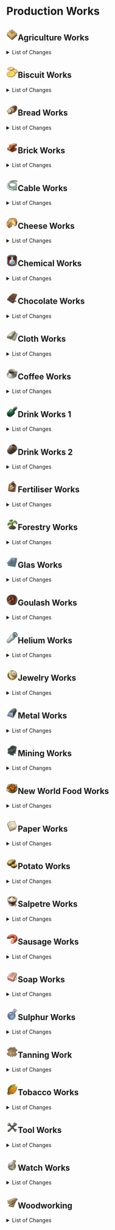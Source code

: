 # Production Works

## <img src="./doc/production_works/icon_ornamental_category_agriculture.png" alt="If you are reading this, there is an error." width="30" />Agriculture Works

<details><!-- List of Changes-->
<summary>List of Changes</summary>

- <details><!-- Some items for agriculture will be adapted. -->
  <summary>Some items for agriculture will be adapted.</summary>

  - <details><!-- Old world plant specialists -->
    <summary>Old world plant specialists</summary>

    - Cosmo Castelli, pioneer of agricultural science:
      - Has a new icon.
      - Only increases productivity by +50%.
      - Increases the required labour force by +50%.
      - Reduces the required number of modules by -25%.
      - Provides potato fertility.

    - Yvonne the Freedwoman:
      - Increases the required labour by +30%.
      - Reduces the required number of modules by -15%.
      - Provides grape fertility.
      - Affects all Old World crop farms.

    - Experienced planter:
      - Only increases productivity by +30%.
      - Increases the required labour force by +20%.
      - Reduces the required number of modules by -10%.
      - Provides hop fertility.
      - Affects all Old World crop farms.

    - Vegetable Farmer:
      - Increases productivity by +20%.
      - Increases the required labour force by +10%.
      - Reduces the required number of modules by -5%.
      - Provides pepper fertility.
      - Affects all Old World crop farms.

    - Cultivator:
      - Provides grain fertility.
      - Affects all useful plant farms in the Old World.

    - The following items will be removed:
      - Alexander Hancock, Father of the Potato.
      - Award-winning producer.
      - Sunny Settler.
      - Vintner.
      - Farmer.
      - Winemaker.
      - Arable farmer.
    </details>

  - <details><!-- New World Plant Specialists -->
    <summary>New World Plant Specialists</summary>

    - Dr Ali Al-Zahir, Botanical Director:
      - Increases productivity by +50% only.
      - Increases the required labour force by +50%.
      - Reduces the required number of modules by -25%.
      - Provides tobacco fertility.

    - Mrs Brown the farmer:
      - Increases the required labour by +30%.
      - Reduces the required number of modules by -15%.
      - Provides cotton fertility.
      - Affects all the New World's crop farms.

    - Soil Scientist:
      - Only increases productivity by +30%.
      - Increases the required labour force by +20%.
      - Reduces the required number of modules by -10%.
      - Provides cocoa fertility.
      - Affects all the New World's crop farms.

    - Farmer:
      - Increases productivity by +20%.
      - Increases the required labour force by +10%.
      - Reduces the required number of modules by -5%.
      - Provides rubber fertility.
      - Affects all New World crop farms.

    - Harvester:
      - Provides corn fertility.
      - Affects all New World crop farms.

    - The following items are removed:
      - Horticulturist Hermann.
      - Arborist.
      - Tree Surgeon.
      - Picker.
    </details>

  - <details><!-- Enbesa plant specialists -->
    <summary>Enbesa plant specialists</summary>

    - Calla Lily from the blooming desert:
      - Increases productivity by +50%.
      - Increases the required labour force by +50%.
      - Reduces the required number of modules by -25%.

    - Yebeba's Robust Greenhouse:
      - Increases productivity by +40%.
      - Increases the required labour force by +30%.
      - Reduces the required number of modules by -15%.
      - Provides hibiscus fertility.

    - Mosquito net:
      - Increases productivity by +30%.
      - Increases the required labour force by +20%.
      - Reduces the required number of modules by -10%.
      - Provides spice fertility.

    - Birdhouse:
      - Increases productivity by +20%.
      - Increases the required labour force by +10%.
      - Reduces the required number of modules by -5%.
      - Provides teff fertility.
    </details>

  - <details><!-- Animal specialists -->
    <summary>Animal specialists</summary>

    - Mark van der Mark, breeder of shepherd dogs:
      - Increases productivity by only +50%.
      - Increases the required labour force by +50%.
      - Reduces the required number of modules by -25%.
      - Does not produce any additional alpaca wool.

    - Rodrigo the Ranchero:
      - Increases productivity by +40%.
      - Reduces maintenance costs by -40%.
      - Does not produce any additional beef.

    - Cattle farmer:
      - Increases productivity by +30%.
      - Reduces labour costs by -30%.

    - Herdsman:
      - Increases productivity by +20%.
      - Reduces the labour force by -20%.
    </details>

  - <details><!-- Enbesa Animal specialists -->
    <summary>Enbesa Animal specialists</summary>

    - Loving herdsman:
      - Increases productivity by +30%.
      - Reduces the required number of modules by -25%.
      - Also contributes to the goat farm.

    - Pasture Expert:
      - Increases productivity by +20%.
      - Reduces the labour force by -20%.
      - Does not produce any additional goat milk.
    </details>

  - <details><!-- Agricultural machinery -->
    <summary>Agricultural machinery</summary>

    - The golden harvester of the future:
      - Is now called = Advanced Harvester.
      - Increases productivity by +50%.
      - Increases maintenance costs by +50%.
      - No longer produces gold.

    - Patented steel seed drill:
      - Is now called = Steel Wonder Plough.
      - Reduces labour by -25%.

    - Tilting plough:
      - Reduces the labour by -15%.

    - Coulter plough:
      - Has a new icon.
      - Reduces the labour by -10%.
    </details>

  - <details><!-- Veterinary medicine -->
    <summary>Veterinary medicine</summary>

    - A remedy:
      - Is now Legendary.
      - Is now produced by Nate in the Arctic.
      - If already identified, it can be researched further.
      - Increases productivity by +50%.

    - Celestial Anthrax Vaccine:
      - Reduces maintenance costs by -25%.

    - Animal antibiotics:
      - Increases productivity by +35%.
      - Reduces maintenance costs by -15%.

    - Vitamin supplements:
      - Has a new icon.
      - Increases productivity by +25%.
      - Reduces maintenance costs by -10%.
    </details>

  - <details><!-- Feeding places -->
    <summary>Feeding places</summary>

    - Fabulous feeding place:
      - Increases productivity by +40%.
      - Increases maintenance costs by +25%.

    - Beautiful feeding place:
      - Increases productivity by +35%.
      - Increases maintenance costs by +15%.

    - Feeding area:
      - Increases productivity by +25%.
      - Increases maintenance costs by +10%.
    </details>

  </details>

</details>

## <img src="./doc/production_works/icon_cookie.png" alt="If you are reading this, there is an error." width="30" />Biscuit Works

<details><!-- List of Changes-->
<summary>List of Changes</summary>

- ‘Biscuits’ are now made from flour + suet + eggs, + 1 of the following:
  - Citrus.
  - Cinnamon.
  - Jam.
  - Chocolate.

</details>

## <img src="./doc/production_works/icon_bread.png" alt="If you are reading this, there is an error." width="30" />Bread Works

<details><!-- List of Changes-->
<summary>List of Changes</summary>

- ‘Bread’ now requires ‘Salt’ to produce.
  - There is an alternative recipe that also uses olives.

- An industrial bakery is available (the same as in ‘Industrial Low Tier Production’, only slightly adapted).
  - The normal bakery can no longer benefit from electricity.
- An Industrial Mill is available (The same as in ‘Industrial Low Tier Production’, only slightly customised).
  - The normal mill can no longer benefit from electricity.

- Some items for bakeries will be customised.

  - Marie-Antoine, Patissier Royale:
    - Increases the input of flour by + 2/1.
    - Produces an additional 2/1 of the respective factory output.

  - Pâtissier Patrice:
    - Now additionally produces biscuits 1/5.

  - Cake artist:
    - Reduces the labour force by -30%.
    - No longer produces chocolate.

  - Baker:
    - No longer exchanges flour for wheat.
    - Increases productivity by +10%.
    - Reduces required labour by -10%.
    - Reduces maintenance costs by -10%.

</details>

## <img src="./doc/production_works/icon_bricks.png" alt="If you are reading this, there is an error." width="30" />Brick Works

<details><!-- List of Changes-->
<summary>List of Changes</summary>

- An industrial brickworks is available (the same as in ‘Industrial Low Tier Production’, only slightly adapted).
  - The normal brickworks can no longer benefit from electricity.

- The brickworks now needs coal to fire the bricks.
  - The Industrial Brickworks, on the other hand, needs electricity instead of coal.

- The concrete factory also needs ‘quartz sand’ for the reinforced concrete.

- A coal mine is provided as an early source of coal.
- A clay mine is provided as a late clay source.

- Some items for the brickworks/concrete works are adapted.

  - Francois Thorne, magnate of the construction industry:
    - Now produces 5/1 of the respective factory outputs instead of wood veneer.
    - Labour is no longer exchanged.
    - Now also affects Brickworks and Concrete Plants in the New World.

  - Gerhard the Architect:
    - Additionally reduces maintenance costs by -40%.
    - No more electricity is provided.

  - Foreman:
    - Additionally reduces labour by -30%.
    - Increases productivity by +30%.
    - No additional steel beams are produced.

</details>

## <img src="./doc/production_works/icon_electric_cable_3.png" alt="If you are reading this, there is an error." width="30" />Cable Works

<details><!-- List of Changes-->
<summary>List of Changes</summary>

- ‘Power cables’ can now be produced in the Old World.
- ‘Power cables’ have been added as a construction cost for some buildings.
- ‘Power cables’ are now required when crafting telephones, lifts and some of Nate's items.

- Some items for Light Bulb Factory / Phonograph Factory / Telephone Factory / Fan Factory will be adjusted.

  - Telephone and phonograph factories no longer count as carpentry workshops.

  - Prof Ram Devi, Head of Electricity:
    - Now generates 5/1 power cables instead of his previous additional one.
    - Now includes ‘Telephone Factory’ instead of ‘Chemical Factory: Film Reels’.

  - Johan the Inventor:
    - Now influences the same factories as Devi.
    - No longer exchanges wood veneer for planks.
    - Increases the input of glass / wood veneer / aluminium profiles by + 1/1 (input depends on the influenced factory)
    - Produces 1/1 of the respective factory output additionally.

  - Science genius:
    - Now influences the same factories as Devi.
    - Increases productivity by +30%.
    - No additional filaments are produced.
    - No more labour is exchanged.

  - Physicist:
    - Now influences the same factories as Devi.

  - Electrician:
    - You now influence the same factories as Devi.

</details>

## <img src="./doc/production_works/icon_sheep_cheese.png" alt="If you are reading this, there is an error." width="30" />Cheese Works

<details><!-- List of Changes-->
<summary>List of Changes</summary>

- ‘Cheese’ now requires ‘Salt’ for production.
  - There is an alternative recipe that uses additional herbs.

- An Industrial Dairy is available (The same as from ‘Industrial Low Tier Production’, only slightly adapted).
- An industrial cheese dairy is available (the same as in ‘Industrial Low Tier Production’, only slightly adapted).
  - The normal cheese dairy can no longer benefit from electricity

- When the mod **Milk from Cattle Farm (Lion053)** is active:
  - The New World Cattle Farm now produces milk without electricity, even if the ‘Rise of the New World’ DLC is active

- Some items for cheese dairies will be adjusted.

  - The thermometer items now affect the cheese dairies.

  - ‘Kitchen assistant’ became ‘Cheese master Manuela’
    - She increases the input of milk by + 2/1.
    - She produces an additional +2/1 cheese.

</details>

## <img src="./doc/production_works/icon_multifactory_chemistry_sa.png" alt="If you are reading this, there is an error." width="30" />Chemical Works

<details><!-- List of Changes-->
<summary>List of Changes</summary>

- ‘Paints and colours’ now require resin + ethanol + pigments for production.
  - Pigments are now produced directly in the ore mine (ores are no longer required in the game).
  - The ‘Laboratory: Pigments’ has now become ‘Chemical Factory: Paints and Colours’.
    - It requires rubber + ethanol + pigments.

- The ‘Laboratory: Fire Extinguisher’ has now become ‘Arsenal: Fire Extinguisher’.

- ‘Lemonade’ is now produced without ‘Saltpetre’.

- ‘Souvenirs’ now require ‘Celluloid’ instead of ‘Cotton’ and ‘Camphor’.

- ‘Typewriters’ now also require ‘Celluloid’.

- ‘Toys’ now also require ‘Celluloid’.

- ‘Billiard tables’ now additionally require ‘varnish and colours’.

- ‘Electric motors’ are now produced without ‘celluloid’.

- ‘Fans’ now also require ‘Celluloid’.

- ‘Scooters’ now also require ‘Aluminium profiles’.

- The ‘Mineralogist’ item now also produces ‘Pigments’.

- The production quantity ratios have been adjusted.

- Some items for chemical factories / production lines / manufactories will be adjusted.

  - Get rich quicker, Volume VIII: Get rid of the sand in the gears!
    - Is now called = Operating instructions: Optimised processes.
    - Affects all chemical plants/production lines/manufactories
    - Increases productivity by +50%.
    - Reduces labour by -25%.
    - Reduces maintenance costs by -25%.

  - Double redundancy:
    - Is now called = operating instruction: failover.
    - Affects all chemical plants/production lines/manufactories
    - Increases productivity by +40%.
    - Increases maintenance costs by +40%.
    - Increases the probability of fire by +40%.

  - Get rich quicker, Volume IV: Night operation:
    - Now means = operating instructions: night shift.
    - Affects all chemical plants/production lines/manufactories
    - Increases productivity by +30%.
    - Increases the labour force by +30%.
    - Increases the probability of rebellion by +30%.

  - Re-merge:
    - Influences All Chemical Factories
    - Increases productivity by +40%.
    - Increases the labour force by +20%.
    - Increases maintenance costs by +20%.
    - Produces an additional 1/4 of the respective factory output.

  - The following items will be removed:
    - Get Rich Quicker, Volume VII: Machine Men
    - Get Rich Quicker, Volume IV: No Crap
    - Get rich quicker, Volume IX: Performance pays off

</details>

## <img src="./doc/production_works/icon_chocolate.png" alt="If you are reading this, there is an error." width="30" />Chocolate Works

<details><!-- List of Changes-->
<summary>List of Changes</summary>

- Investors now need ‘pralines’ instead of ‘chocolate’
  - ‘Chocolates’ are made from ‘Chocolate’ + ‘Jam’ + ‘Honeycomb’ (formerly ‘Beeswax’) + ‘Rum’.

- ‘Atole’ now also requires ‘Cinnamon’ + ‘Chocolate’

- Some items for Chocolate Factory / Ice Cream Factory / Atole Factory will be adjusted.

  - Telephone and Phonograph factories no longer count as carpentry workshops.

  - Gennaro Garibaldi, Her Majesty's Chocolatier:
    - Now affects Chocolate Manufactory.
    - Now influences Atole Factory.
    - No longer influences Kitchen.
    - Increases the input of cocoa / chocolate by + 1/1 (input depends on the influenced factory)
    - Produces 1/1 of the respective factory output additionally.

  - Charlotte the chocoholic:
    - Now influences chocolate factory.
    - Now influences Atole factory.
    - No longer affects Kitchen.
    - Also reduces maintenance costs by -40%.

  - Quality Chocolatier:
    - Now affects Ice Cream Factory.
    - Now affects Chocolate Factory.
    - Now affects Atole Factory.
    - Additionally reduces maintenance costs by -30%.
    - Additionally increases productivity by +30%
    - No longer exchanges inputs.
    - No longer produces additional goods.

</details>

## <img src="./doc/production_works/icon_cloth.png" alt="If you are reading this, there is an error." width="30" />Cloth Works

<details><!-- List of Changes-->
<summary>List of Changes</summary>

- New product ‘woollen fabric’, is made from wool/alpaca wool.
  - ‘Wool fabric’ is now required for the manufacture of various products.
    - Work clothes.
    - Suits (Mod).
    - Uniforms (Mod).
    - Toys.
    - Ponchos

- New product ‘Sewing thread’, made from flax/alpaca wool.
  - ‘Sewing thread’ is now necessary for the production of various products.
    - Work clothes.
    - Sails.
    - Suits (Mod).
    - Uniforms (mod).
    - Fur coats.
    - Leather boots.
    - Tailored suits.
    - Toys.
    - Ponchos.
    - Melons.
    - Costumes.
    - Footballs.
    - Robes.
    - Carpets.
    - Chronicles.

- Sails are now made from linen.
  - Linen is made from hemp in the Old World (Jacob's linen weaving mill is adapted)

- The needs of the population are adapted.
  - Farmers need wool instead of work clothes.
  - Craftsmen need work clothes instead of fur coats.
  - Fur coats are now a quality of life need for craftsmen.
  - Melons are now a quality of life need for artisans.
  - Investors now also need fur coats.
  - Tailor-made suits are now a quality of life need for investors.
  - Artistas now need additional costumes.

- Some items for clothing will be customised.

  - Looms
    - Now only affects cloth producers, not cloth consumers.

  - Cristobal Taffeta, Czar of Fashion:
    - Now only creates ‘custom suits’ 1/5 extra.

  - Mariana the Master Stylist:
    - Now generates ‘work clothes’ 1/5.
    - When Jacob's ‘Suits’ are in play, they are generated in addition to ‘Workwear’.
      - Both then run at 1/10.

  - Modiste:
    - Wool cloth is swapped for cotton cloth.

  - Hatter:
    - +1 ‘Felt’ is consumed.
    - Produce +1 ‘Melons’.
    - No more felt is exchanged for wool.

  - Lady Jane Smythe, Queen of Haute Couture:
    - Now influences dressmaker's shop instead of costume shop.
    - Also influences embroidery.
    - Now only produces ‘Costumes’ 1/5 additionally.

  - Lily the Fashion Designer:
    - Increases productivity by +40%.
    - Now produces ponchos at 1/5.
    - Additionally affects embroidery.
    - Now only creates ‘Costumes’ 1/5 extra.
    - No longer reduces the required labour force.

  - Couturière:
    - Wool fabric is exchanged for linen.

  - Costume Maker:
    - Increases productivity by +30%.
    - Now produces cotton fabric 1/5.
    - Now also influences the tailoring business.
    - No longer exchanges cotton fabric for wool.

  - Franke the fashion guru:
    - Now exchanges ‘cotton fabric’ for ‘woollen fabric’.
    - Now swaps ‘skins’ for

</details>

## <img src="./doc/production_works/icon_coffe_cup.png" alt="If you are reading this, there is an error." width="30" />Coffee Works

<details><!-- List of Changes-->
<summary>List of Changes</summary>

- There are now 2 different types of coffee.
  - ‘Coffee (light roast)’ is roasted in the New World. It is consumed by the local population.
  - ‘Coffee (Dark Roast)’ is roasted in the Old World. It is consumed by the local and Arctic population.

- Coffee roasters now have a running time of 120 seconds. Every cycle, 4 tonnes of coffee beans/malt + 1 cotton cloth/wool = 4 tonnes of coffee.

- With **Coffee and Tobacco in Enbesa (Taludas)**, 4 tonnes of coffee beans +1 linen = 4 tonnes of coffee. However, the New World variety.
  - The elders now consume coffee as a luxury.

- Some items are adjusted for coffee.

  - Fernando de Faro, coffee lover:
    - Influenced houses give 5 influence.
    - Coffee gives +10 income, +10 happiness and +2 population.
    - Now reduces the consumption of coffee by 50%.
    - All changes are only active if Faro is unique.

  - Marco de la Mocha, sommelier of coffee:
    - Instead of 1/2 coffee beans, he now produces 1/1 of the respective roaster.

  - Cecilia the coffee engineer:
    - Now reduces the required labour by -20%.
    - She no longer produces additional chocolate.

  - Bean Grinder:
    - Now reduces the required maintenance cost by -30%.
    - No longer replaces labour.

  - Cola Mola Wola machine:
    - Now produces 1/5 lemonade instead of coffee.

</details>

## <img src="./doc/production_works/icon_beer_2.png" alt="If you are reading this, there is an error." width="30" />Drink Works 1

<details><!-- List of Changes-->
<summary>List of Changes</summary>

- Eine Industrielle Schnapsbrennerei ist verfügbar (Die selbe wie aus "Industrial Low Tier Production", nur etwas angepasst).
  - Die normale Schnapsbrennerei kann nicht mehr von Strom profitieren.
- Eine Industrielle Bierbrauerei ist verfügbar (Die selbe wie aus "Industrial Low Tier Production", nur etwas angepasst).
  - Die normale Bierbrauerei kann nicht mehr von Strom profitieren.

- Schnapps und Beer brauchen jetzt Lehm **ODER** Glas zu herstellung.
  - Für die Schnappsproduktion der Bauern ist eine Lehmsenke hinzugefügt worden. Sie wird auf ein Lehmvorkommen gesetzt und kann ab Arbeiter zu einer Lehmgrube ausgebaut werden.
  - Glas wird wie gehabt erst ab Handwerkern freigeschaltet, bis dahin muss Lehm verwendet werden.
  - Für die neue Welt gibt es Rezepte mit Glas wenn **Jakobs New World Cities** aktiv ist.

- Schnapps in der neuen Welt wird jetzt aus Bananen anstatt Kartoffeln gemacht.
- Bier in der neuen Welt braucht jetzt Kräuter anstatt Getrtreide.

- Mezcal ist gegen Likör ausgetauscht worden.
  - Likör wird aus Schnaps + Zucker + Zitrusfrüchte hergestellt.

- Bier wird jetzt auch von Ingineuren und Investoren als Luxus verbraucht.
  - Der Verbrauch bei Arbeitern und Handwerkern wurde reduziert.

- Es werden einige Items für Schnaps und Bier angepasst.

  - Braukessel:
    - Episch gibt nur noch + 40% Produktivität.
    - Selten gibt nur noch + 35% Produktivität.
    - Ungewöhnlich gibt nur noch + 25% Produktivität.

  - Bruder Hilarius, Meister der Braukunst:
    - Beinflusst keine Schnapsbrennereien mehr.
    - Steigert den Verbrauch von Hopfen und Kräuter um +2/1.
    - Erzeugt 2/1 Bier zusätzlich.
    - Erzeugt kein Rum mehr.

  - Braumeister Bill:
    - Beinflusst keine Schnapsbrennereien mehr.
    - Reduziert keine Aufstandgefahr mehr.
    - Liefert keine Elektrizität mehr.
    - Steigert die Produktivität um +40%.
    - Erzeugt jetzt Rum 1/5

  - Preisgekrönter Brauer:
    - Steigert die Produktivität um +30%.

  - Sir Lewis Brindley, Chemiker mit Verstand:
    - Steigert den Verbrauch von Kartoffeln, Bananen und Schnaps um +2/1.
    - Erzeugt 2/1 Schnapps/Likör mehr.

  - Destillateur:
    - Ist jetzt Episch.
    - Beinflusst keine Brauerei mehr.
    - Erhöht die Produktivität um +40%.
    - Erzeugt jetzt 1/5 Ethanol.

  - Schwarzbrennerin:
    - Ist jetzt Selten.
    - Beinflusst nur noch Schnapsbrennereien und Likörfabrik.
    - Reduziert die Arbeitskraft um -30%.

  - Enbesanischer Gesandter:
    - Beinflusst Hacienda Bierbrauereien anstatt Mezcal-Ausschank.

</details>

## <img src="./doc/production_works/icon_flotsam.png" alt="If you are reading this, there is an error." width="30" />Drink Works 2

<details><!-- List of Changes-->
<summary>List of Changes</summary>

- Rum, Sekt und Cognac benötigen jetzt Fässer zu herstellung.
- Küfereien sind für die Alte und Neue Welt hinzugefügt worden.
  - Fässer werden aus Bretter + Stahl hergestellt.
    - Man kann alternativ auch Kirschholzbretter oder Wanzabretter verwenden und bekommt damit mehr pro Zyklus an Fässern.

- Rum wird jetzt auch von Investoren als Luxus verbraucht.
  - Der Verbrauch bei Handwerkern und Ingineuren wurde reduziert.

- Cognac hat ein neues Icon erhalten.

- Es werden einige Items für Sekt / Rum / Cognac angepasst.

  - Braukessel:
    - Beinflussen jetzt auch Cognac Manufaktur

  - Mme. Elise „die Nase“ Bouquet:
    - Steigert den Verbrauch von Trauben/Zuckerrohr/Kartoffeln um +2/1.
    - Erzeugt 2/1 des jeweiligen Fabrik outputs zusätzlich.

  - Sommelier Raymond:
    - Erzeugt jetzt Mezcal 1/5.

  - Angesehene Önologin:
    - Steigert die Produktivität um +30%.
    - Reduziert die Arbeitskräfte  um -30%.

</details>

## <img src="./doc/production_works/icon_fertilizer_good.png" alt="If you are reading this, there is an error." width="30" />Fertiliser Works

<details><!-- List of Changes-->
<summary>List of Changes</summary>

- "Dünger" benötigt jetzt zusätzlich "Pottasche" zur herstellung.
  - Potasche wird aus Holz in einem Aschehaus hergestellt.

- Es werden einige Dünger Items angepasst.

  - Der „Bauerntölpel“-​ Zigarrenroller:
    - Heißt jetzt = Superphosphat-​Dünger.
    - Hat ein neues Icon.
    - Steigert die Produktivität um +100%.
    - Steigert die benötigten Module um +50%.
    - Erzeugt keine Zigarren mehr.

  - Superphosphat-​Dünger:
    - Heißt jetzt = Kunstdünger.
    - Hat ein neues Icon.

  - Kunstdünger:
    - Heißt jetzt = Holzasche.
    - Hat ein neues Icon.

  - Holzasche:
    - Heißt jetzt = Einfacher Dünger.
    - Hat ein neues Icon.

</details>

## <img src="./doc/production_works/icon_fertile_lands.png" alt="If you are reading this, there is an error." width="30" />Forestry Works

<details><!-- List of Changes-->
<summary>List of Changes</summary>

- "Rentierfleisch" heißt jetzt = "Wildfleisch"
- "Bärenfelle" heißen jetzt = "Exotische Felle"

- Alle Forstbetriebe benötigen jetzt 80% ihres Radius als freie fläche um mit 100% zu produzieren.
  - Das kann in bestehnden Spielständen bei Jagdhütten und Köhlereien zu einem abfall ihrer Produktion führen!

- <details><!-- Es werden einige Item für die Forstwirtschafft angepasst. -->
  <summary>Es werden einige Item für die Forstwirtschafft angepasst.</summary>

  - <details><!-- Holzfäller / Köhler Items -->
    <summary>Holzfäller / Köhler Items</summary>

    - Ursula Green, Hüterin der Wälder:
      - Reduziert keine Waldflächte mehr.
      - Beinflusst keine Jagdhütte mehr.
      - Erzeugt 1/5 Harz.

    - Miss Rodriguez die Naturschützerin:
      - Reduziert die Arbeitskräfte  um -40%.
      - Erzeugt keine Baumwolle mehr.

    - Parkhüter:
      - Beinflusst jetzt zusätzlich alle Holzfällerhütten.
      - erzeugt 1/5 Felle anstelle von Kautschuck.

    - Sägen
      - Vincent-​Sägemaschine:
        - Erhöht die Produktivität um +40%.
        - Reduziert die benötigte Waldfläche um -25%
        - Beinflusst jetzt zusätzlich alle Köhlereien.

      - Zwei-​Mann-​Säge:
        - Reduziert die benötigte Waldfläche um -15%
        - Beinflusst jetzt zusätzlich alle Köhlereien.

      - Bogensäge:
        - Reduziert die benötigte Waldfläche um -10%
        - Beinflusst jetzt zusätzlich alle Köhlereien.
    </details>

  - <details><!-- Jaghütten Items -->
    <summary>Jaghütten Items</summary>

    - Steen, der wilde Grenzer:
      - Ist jetzt Legendär.
      - Steigert die Produktivität um +50%.
      - Erzeugt 1/5 Wildfleisch anstelle von Rindfleisch.

    - Erfahrene Jägerin:
      - Ist jetzt Episch
      - Steigert die Produktivität um +40%.
      - Reduziert die Arbeitskräfte  um -40%
      - Erzeugt keine Wolle mehr.

    - Fallensteller:
      - Ist jetzt Selten
      - Steigert die Produktivität um +30%.
      - Erzeugt jetzt 1/5 Wolle zusätzlich.

    - Wilderer:
      - Ist jetzt Ungewöhnlich
      - Steigert die Produktivität um +20%.

    - Elinor die Rehschubserin:
      - Beinflusst nur noch die Jaguar-Jagdhütte (Benötigt die mod "Mayabeque")
      - Erzeugt jetzt 1/1 Felle zusätzlich.

    - Fallen:
      - Marderverstümmler:
        - Reduziert die benötigte Waldfläche um -25%
        - Reduziert keine benötigtern Arbeitskräfte mehr.

      - Fangeisen:
        - Reduziert die benötigte Waldfläche um -15%
        - Reduziert keine benötigtern Arbeitskräfte mehr.

      - Falle:
        - Reduziert die benötigte Waldfläche um -10%
    </details>

  - <details><!-- Baumschulen Items -->
    <summary>Baumschulen Items</summary>

    - Bestäubungsmethode:
      - Steigert die Produktivität um +50%.
      - Steigert die Arbeitskräfte  um +50%.
      - Reduziert keine Waldfläche mehr.

    - Artenübergreifende Transplantation:
      - Steigert die Produktivität um +40%.
      - Reduziert die Wartunskosten um -40%.
      - Reduziert keine Waldfläche mehr.

    - Optimierter Baumschnitt:
      - Steigert die Produktivität um +30%.
      - Reduziert die Arbeitskräfte  um -30%.
      - Reduziert keine Waldfläche mehr.

    - Folgende Items werden entfernt:
      - Schneller reich werden, Band I: Kein Schaden für den Profit
      - Schneller reich werden: Band II: Ist die Banane wirklich krum?
      - Schneller reich werden, Band III: Praktische Polykultur

    - Baumscheren:
      - Teutonisch-​technisches Schneidewerkzeug:
        - Reduziert die benötigte Waldfläche um -25%
        - Beeinflusst jetzt alle Baumschulen.

      - Druidensichel:
        - Steigert die Produktivität um +35%
        - Reduziert die benötigte Waldfläche um -15%
        - Beeinflusst jetzt alle Baumschulen.

      - Industrielle Hippe:
        - Steigert die Produktivität um +25%
        - Reduziert die benötigte Waldfläche um -10%
        - Beeinflusst jetzt alle Baumschulen.
    </details>

  - <details><!-- Zoo / Museum Buffs -->
    <summary>Zoo / Museum Buffs.</summary>

    - Park: Miombo-Wälder:
      - Beinflusst nur noch alle Holzällerhütten und alle Köhlereien.

    - Park: Regenwald:
      - Beinflusst nur noch alle Holzällerhütten und alle Köhlereien.
      - Reduziert die benötigte Waldfläche um -10%.

    - Ausstellung: Ursprung der Menschheit:
      - Beinflusst nur noch alle Fischreien, alle Jagdhütten und alle Baumschulen.
      - Reduziert die benötigte Waldfläche um -10%.

    - Ausstellung: Bronzezeit:
      - Beinflusst nur noch alle Steinbrüche und alle Baumschulen.
      - Reduziert die benötigte Waldfläche um -10%.
      </details>

  </details>

</details>

## <img src="./doc/production_works/icon_glass.png" alt="If you are reading this, there is an error." width="30" />Glas Works

<details><!-- List of Changes-->
<summary>List of Changes</summary>

- "Glas" benötigt jetzt zusätzlich "Pottasche" und "Kohle".
  - Potasche wird aus Holz in einem Aschehaus hergestellt.

- Eine Fortschrittliche Glashütte ist verfügbar (Die selbe wie aus "Industrial Low Tier Production", nur etwas angepasst).
- Die Fortschrittliche Glashütte benötigt "Soda" anstelle von "Pottasche"
  - Soda wird aus Salz, Schwefel, Kohle und Kalk hergestellt.
    - Schwefel ist ein neues Produkt das mit Schwefelröster die man neben minen baut gewonnen werden kann.
    - Kalk ist eine namensänderung vom Zement.
      - Kalk wird jetzt als Nebenprodukt bei der Perlenzucht erzeugt.
    - Salz kann jetzt in der alten Welt gewonnen werden.
- Die Fortschrittliche Glashütte benötigt Strom anstelle von Kohle

- Shampo, Limonade und Parfüm benötigen jetzt zusätzlich Glas für die herstellung.

- Glühbirnen sind jetzt ein bedürfnis der Lebensqualität für Reihenhäuser der Arbeiter und Handwerker (Mod gebäude von jakob).
- Brillen sind jetzt ein bedürfnis der Lebensqualität für Handwerker.

- Es werden einige Items für Brillen / Glas angepasst.

  - Verbrennungschemiker:
    - Beinflussen jetzt auch Glashütten.

  - Glasbläser Items:
    - Beinflussen jetzt keine Glashütten mehr.

  - Gerhard Fuchs, vom patentierten Augenglas:
    - Stellt keine Taschenuhren mehr zusätzlich her.
    - Tauscht jetzt Messing gegen Holzfunier.

  - Optometrist Otto:
    - Stellt kein Glas mehr zusätzlich her.
    - Reduziert die Arbeitskräfte  um -40%.

</details>

## <img src="./doc/production_works/icon_goulash.png" alt="If you are reading this, there is an error." width="30" />Goulash Works

<details><!-- List of Changes-->
<summary>List of Changes</summary>

- "Gulasch" benötigt jetzt zusätzlich "Kartoffeln" und "Kräuter" zur Produktion.
- "Sardinen" (Mod Produkt von Jakob) benötigen jetzt zusätzlich "Kräuter" zur Produktion.
- "Meeresfrüchteeintopf" aus der Alten welt (Mod von Jakob) benötigt jetzt zusätzlich "Kräuter" zur Produktion.
  - Kräuter können jetzt in der Alten Welt angebaut werden.

- Eine Industrielle Rinderzucht ist verfügbar (Die selbe wie aus "Industrial Low Tier Production", nur etwas angepasst).
- Die Rinderfarm hat jetzt eine Laufzeit von 60 sekunden.

- Fleischkonserven sind ein ein bedürfnis der Lebensqualität von Arbeitern.
- Investoren verbrauchen jetzt Gulasch.

- Es werden einige Items für Gulasch/Fleischkonserven angepasst.

  - Marcel Forcas, Koch für Berühmtheiten:
    - Steigert die Produktivität nur noch um +50%.
    - Beinflusst zusätzlich die Küche für Meeresfrüchteeintopf der Alten welt (Mod von Jakob)
      - Tauscht Calamares gegen Fisch.
      - Erzeugt keine Würste mehr zusätzlich.

  - Rezeptarchivarin:
    - Tauscht jetzt Rindfleisch gegen Rentierfleisch.
    - Erzeugt zuzsätzlich 1/4 Pemmikan.

  - Mrs. Mayson, Koryphäe der Hauswirtschaft:
    - Tauscht jetzt Eisen gegen Glas.
    - Erzeugt zuzsätzlich 1/5 Fleischkonserven

  - Michel der Sternekoch:
    - Steigert die Produktivität um +40%.
    - Tauscht Gulasch gegen Meeresfrüchteeintopf.
    - Erzeugt zusätzlich 1/2 Fleischkonserven
    - Beinflusst zusätzlich die Fischdosenfabrik (Mod von Jakob)
      - Tauscht Fisch gegen Calamares.

</details>

## <img src="./doc/production_works/icon_helium.png" alt="If you are reading this, there is an error." width="30" />Helium Works

<details><!-- List of Changes-->
<summary>List of Changes</summary>

- Helium-Extraktoren werden jetzt auf Öl-Quellen errichtet und nicht mehr auf auf Minenplätzen.
  - Bestehende Extraktoren laufen auf Minenplätzen weiter, aber neue Extraktoren passen nur auf Öl-Quellen.
  - Helium- Extraktoren benötigen keinen Lehm mer.

- Kühlschränke verwenden Helium anstelle von Arktis-Gas.
- Feuerläöscher brauchen jetzt zusätzlich Helium.

</details>

## <img src="./doc/production_works/icon_jewelry.png" alt="If you are reading this, there is an error." width="30" />Jewelry Works

<details><!-- List of Changes-->
<summary>List of Changes</summary>

- Holzschmuck wird als Luxus Bedürfnis für Bauern, Arbeitern und Handwerkern hinzugefügt.
  - Holzschmuck wird aus Holz hergestellt

- Schmuck wird als Lxusu Bedürfnis für Ingineure hinzugefügt.
  - Die Produktionskette für Schmuck wird von Investoren nach Ingineuren verschoben.

- Es werden einige Items für Holzschmuck/Schmuck angepasst.

  - Glasbläser:
    - Beeinflusst jetzt alle Schmuckwerkstätten (Holzschmuck).
    - Steigert die Produktivität um +40%.
    - Steigert die Wartunsksoten um +25%.
    - Es werden Handwerker als Arbeitskräfte benötigt.
    - Es wird zusätzlich 1/1 Glas verbraucht.
    - Es wird zusätzlich 1/1 Holzschmuck erzeugt.

  - François Strindberg, Juwelier der Krone:
    - Reduziert die Perlen nicht mehr auf 0/1.
    - Stellt Taschenuhren nur noch 1/5 her.
    - Steigert die Wartungskostem um +25%.
    - Steigert die Arbeitskräfte  um +25%.

  - Goldschmied Gilbert:
    - Heißt jetzt = Illustrer Gemmologe.
    - Steigert die Produktivität um +40%.
    - Steigert den verbrauch von Perlen um 1/1.
    - Erzeugt zusätzlich 1/1 Schmuck
    - Tauscht keine Golbarren gegen Golderz mehr.

  - Illustrer Gemmologe:
    - Heißt jetzt = Goldschmied Gilbert.
    - Steigert die Produktivität um +30%.
    - Reduziert die Arbeitskräfte  um -30%.
    - Tauscht keine Golbarren gegen Golderz mehr.

</details>

## <img src="./doc/production_works/icon_steel.png" alt="If you are reading this, there is an error." width="30" />Metal Works

<details><!-- List of Changes-->
<summary>List of Changes</summary>

- Ein Fortschrittliches Stahlwerk ist verfügbar (Das selbe wie aus "Industrial Low Tier Production", nur etwas angepasst).
  - Das normale Stahlwerk nicht mehr von Strom profitieren.

- Ein Fortschrittlicher Hochofen ist verfügbar (Der selbe wie aus "Industrial Low Tier Production", nur etwas angepasst).
  - Der normale Hochofen nicht mehr von Strom profitieren.

- Das Stahlwerk braucht jetzt Kohle um Stahlträger zu formen.
  - Das Fortschrittliche Stahlwerk braucht hingegen Strom anstatt Kohle.

- Die Konservenfabrik braucht jetzt Stahl anstelle von Eisen für die Produktion.

- Die Glühbirnenfabrik braucht jetzt zusätzlich Stahl für die Produktion.

- Die Telefonfabrik braucht jetzt zusätzlich Stahl für die Produktion.

- Die Messinghütte braucht jetzt zusätzlich Kohle für die Produktion.

- Die Aluminiumhütte braucht jetzt Strom anstelle von Kohle für die Produktion.

- "Motoren" heißen jetzt "Elektromotoren"
- "Dampfmaschienen" heißen jetzt "Motoren"

- Es werden einige Items für Die Metallindustrie angepasst.

  - Bruno Ironbright, Ingenieurstitan:
    - Stell Strom zur verfügung.
    - Stellt nur noch 1/5 des jeweiligen Fabrik outputs zusätzlich her.
    - Beeinflusst keine Ventilatorenfabrik mehr.
    - Beinflusst alle Motorenfabriken.

  - Dario der Maschinenbauer:
    - Steigert die Produktivität um +40%.
    - Reduziert die Arbeitskräfte  um -20%.
    - Stellt jetzt 1/5 Motoren zusätzlich her.
    - Tauscht kein Stahl gegen Eisenerz mehr aus.

  - Susannah die Dampfingenieurin:
    - Heißt jetzt = Susannah die Ingenieurin.
    - Steigert die Produktivität um +40%.
    - Reduziert die Arbeitskräfte  um -40%.
    - Beeinflusst jetzt zusätzlich die Motrorollerfabrik.
    - Beeinflusst jetzt alle Motorenfabriken.
    - Tauscht keine Dampfmaschinen gegen Glühfäden mehr.
    - Stellt keine Glühbirnen mehr zusätzlich her.

  - Dampfingenieur:
    - Heißt jetzt = Ingenieur.
    - Steigert die Produktivität um +30%.
    - Reduziert die Wartungskosten um -30%.
    - Beeinflusst jetzt zusätzlich die Motrorollerfabrik.
    - Beeinflusst jetzt alle Motorenfabriken.
    - Stellt keine Hochräder mehr zusätzlich her.

  - Maschinist:
    - Beeinflusst jetzt zusätzlich die Motrorollerfabrik.
    - Beeinflusst jetzt alle Motorenfabriken.

  - Verbrennungschemiker:
    - Beeinflusst jetzt alle Schmelzhütten.
    - Steigert nicht länger die Produktivität.

  - Schmelztiegel:
    - Beeinflusst jetzt alle Schmelzhütten.

  - Henri Zanchi, Mann des Stahls:
    - Beeinflusst jetzt zusätzlich alle Schmelzhütten.
    - Reduziert nicht länger die Wartungskosten.
    - Reduziert nicht länger die Arbeitskräfte.

  - Meisterin der Schmieden:
    - Beeinflusst jetzt zusätzlich alle Schmelzhütten.
    - Reduziert die Arbeitskräfte  um -40%.

  - Stahläugiger Stahlschmied:
    - Beeinflusst jetzt zusätzlich alle Schmelzhütten.
    - Reduziert nicht länger die Wartungskosten.

</details>

## <img src="./doc/production_works/icon_mineral_desposits.png" alt="If you are reading this, there is an error." width="30" />Mining Works

<details><!-- List of Changes-->
<summary>List of Changes</summary>

- Dynamitlager sind verfügbar. Zu finden sind die im "Materialien" Tab (Bei Brettern, Ziegelsteinen, Fenster, etc)
  - Dynamitlager können neben Minen und Gruben platziert werden.
  - Dynamitlager verbrauchen Dynamit und lassen Minen und Gruben in der nähe mehr Rohstoffe erzeugen.

- "Quarzgruben" heißen jetzt "Sandwerk".

- <details><!-- Es werden einige Items für den Bergbau angepasst. -->
  <summary>Es werden einige Items für den Bergbau angepasst.</summary>

  - Berbauaufzüge
    - Beeinflussen zusätzlich alle Arktischen Minen.

  - Sprengstoff Items
    - Beeinflussen zusätzlich alle Arktischen Minen.

  - Bohr-Maschinen
    - Beeinflussen nicht länger die Bauxitmine.
    - Beeinflussen nicht länger die Zementmine.

  - Unverwüstliche Gaspumpe
    - Steigert die Produktivität um +50%.
    - Reduziert die Explosionswahrscheinlichkeit um -25%.
    - Stellt jetzt zusätzlich nur noch Helium 1/5 her.

  - <details><!-- Exkavatoren -->
    <summary>Exkavatoren</summary>

    - Erzexkavator:
      - Stellt zusätzlich 1/4 Kohle her.
      - Stellt zusätzlich 1/4 Eisen her.
      - Stellt zusätzlich 1/4 Sand her.

    - Extra-​Erzexkavator:
      - Stellt zusätzlich 1/4 Kupfer her.
      - Stellt zusätzlich 1/4 Zink her.
      - Stellt zusätzlich 1/4 Zement her.

    - Ertragreicher Erzengel:
      - Stellt zusätzlich 1/4 Bauxit her.
      - Stellt zusätzlich 1/4 Erze her.

    - Alle Exkavatoren:
      - Sind keine Verbrauchs-Items mehr.
      - Beeinflussen zusätzlich alle Tagebaugruben.
      - Beeinflussen zusätzlich alle Arktischen Minen.
      - Steigern nicht länger die Produktivität.
      - Können nicht mit anderen Exkavatoren in einer Handelskammer genutzt werden.
    </details>

  - <details><!-- Geologische Spezialisten -->
    <summary>Geologische Spezialisten</summary>

    - Steven MacLeod, geologischer Landvermesser:
      - Stellt nur noch Kupfer und Zink 1/5 zusätzlich her.
      - Steigert die Arbeitskräfte  um +25%.
      - Steigert die Wartungskosten um +25%.
      - Beinflusst keine Salpeterwerke mehr.
      - Beinflusst keine Sandwerke mehr.

    - Grigor der Geologe:
      - Stellt keinen Strom mehr bereit.
      - Steigert die Produktivität um +40%.
      - Stellt zusätzlich Zement und Sand 1/5 her.
      - Steigert die Arbeitskräfte  um +20%.
      - Steigert die Wartungskosten um +20%.
      - Beinflusst keine Salpeterwerke mehr.
      - Beinflusst keine Sandwerke mehr.

    - Steinbruchmeister:
      - Stellt zusätzlich Eisen 1/5 her.
      - Steigert die Arbeitskräfte  um +15%.
      - Steigert die Wartungskosten um +15%.
      - Beinflusst keine Salpeterwerke mehr.
      - Beinflusst keine Sandwerke mehr.

    - Steinhauer:
      - Heißt jetzt = Linda MacLeod, Küstenvermesserin.
      - Ist Legendär.
      - Ist ein Hafemeisteri Item.
      - Steigert die Produktivität um +50%.
      - Stellt 1/5 Gänsefeder zusätzlich her.
      - Beinflusst Alle Salpeterwerke.
      - Beinflusst Alle Sandwerke.
      - Beinflusst Alle Salinen.

    - Bohrhauer:
      - Heißt jetzt = Küstenforscher.
      - Ist Episch.
      - Ist ein Hafemeisteri Item.
      - Steigert die Produktivität um +40%.
      - Reduziert die Arbeitskräfte  um -40%.
      - Beinflusst Alle Salpeterwerke.
      - Beinflusst Alle Sandwerke.
      - Beinflusst Alle Salinen.
    </details>

  - <details><!-- Minen Spezialisten -->
    <summary>Minen Spezialisten</summary>

    - Jörg von Malching, Augur des Aurum:
      - Stellt nur noch Golderz 1/30 her.
      - Steigert die Produktivität nur noch um +50%.

    - Micaela die Bergbauingenieurin:
      - Steigert die Produktivität um +40%.
      - Reduziert die Explosionswahrscheinlichkeit um -40%.
      - Reduziert die Brandwahrscheinlichkeit um -40%.
      - Reduziert keine Wartungskosten mehr.
      - Reduziert keine Arbeitskrfäte mehr.

    - Erstklassiger Sappeur:
      - Steigert die Produktivität nur noch um +30%.
      - Reduziert die Wartungskosten um -30%.
      - Reduziert die Arbeitskrfäte um -30%.
    </details>

</details>

## <img src="./doc/production_works/icon_fried_bananas.png" alt="If you are reading this, there is an error." width="30" />New World Food Works

<details><!-- List of Changes-->
<summary>List of Changes</summary>

- Die Hacienda- Gewürzfarm hat eine laufzeit von 60 Sekunden.

- Die Hacienda- Chilisaucenfabrik benötigt zusätzlich Salz für die Produktion.
  - Eine Saline für die Neue Welt ist verfügbar.

- Die Tortilla-​Bäckerei benötigt zusätzlich Kräuter und Salz für die Produktion.
  - Wenn Taludas "Burrito Boom" aktiv ist, braucht die Guacamole Küche Kräuter und Salz, anstelle von der Tortilla-​Bäckerei.
  - Wenn Jakobs "New World Cities" aktiv ist, verwendet die Tortilla-​Bäckerei Mehl anstatt Mais/Tortilas.

- Die Küche (Gebackene Bananane) benötigt zusätzlich Salz für die Produktion.

- Die Jalea-Küche benötigt zusätzlich Palmöl für die Produktion.
  - Palmöl wird in einer Baumschule hergestellt.
  - Wenn Jakobs "New World Cities" aktiv ist, verwendet die Jalea-Küche Mehl anstatt Mais.

- Meeresfrüchte Eintopf kann jetzt in der Neuen Welt hergestellt werden.
  - Meeresfrüchte Eintopf wird aus Calamares, Kartoffeln, Kräuter und Chilisoße hergestellt.
  - Obreros und Artistas verbrauchen jetzt zusätzlich Meeresfrüchteeintopf.

- Es werden einige Items für die Lebensmittelindustrie der Neuen Welt angepasst.

  - Meisterkonditor:
    - Heißt jetzt = Icnoyotl Savor, Bananenkönigin.
    - Ist jetzt Legendär.
    - Steigert den Verbrauch von Bananen um 1/1.
    - Produziert 1/1 des jeweiligen Fabrik outputs zusätzlich.
    - Beeinflusst Küche (Gebackene Bananen).

  - Tlayolotl Savor, Maiskönig:
    - Steigert den Verbrauch von Mais um 1/1.
    - Produziert 1/1 des jeweiligen Fabrik outputs zusätzlich.
    - Tauscht keinen Mais mehr gegen Bananen aus.
    - Beeinflusst zusätzlich Jalea-Küche.
    - Beeinflusst zusätzlich Hacienda- Atole-Fabrik.

  - Kantyi von der Quinoa:
    - Steigert die Produktivität um +40%.
    - Beeinflusst zusätzlich Küche (Gebackene Bananen).
    - Beeinflusst zusätzlich Hacienda- Chilisaucenfabrik.
    - Tauscht keine Arbeitskräfte mehr aus.

  - Mole-​Meister:
    - Reduziert die Wartunskosten um -30%.
    - Beeinflusst zusätzlich Küche (Gebackene Bananen).
    - Beeinflusst zusätzlich Jalea-Küche.
    - Beeinflusst zusätzlich Hacienda- Chilisaucenfabrik.
    - Tauscht keine Rindfleisch gegen Fischöl aus.

  - Meister der Gewürze:
    - Ist jetzt Legendär
    - Steigert den Verbrauch von Gewürzen um 1/1.
    - Produziert 1/1 des jeweiligen Fabrik outputs zusätzlich.
    - Beeinflusst Teffmühle.
    - Beeinflusst Hacienda- Chilisaucenfabrik.

  - Aaden Issack, weltberühmter enbesanischer Spitzenkoch:
    - Steigert den Verbrauch von Hummer und Calamaes um 1/1.
    - Produziert 1/1 des jeweiligen Fabrik outputs zusätzlich.
    - Reduziert nicht länger die Wartungskosten.
    - Tauscht keinen Hummer gegen Sanga-Kühe.

</details>

## <img src="./doc/production_works/icon_paper.png" alt="If you are reading this, there is an error." width="30" />Paper Works

<details><!-- List of Changes-->
<summary>List of Changes</summary>

- Papiermühlen benötigen jetzt zusätzlich Schwefel für die Produktion.
  - Schwefel kann in Enbesa in Gruben abgebaut werden.

- Es werden einige Items für die Papierherstellung angepasst.

  - Wahenoor der Papiermühlen-Experte:
    - Steigert die Wartungskoste um +40%.
    - Steigert die Arbeitskräfte  um +40%.

</details>

## <img src="./doc/production_works/icon_potatoes.png" alt="If you are reading this, there is an error." width="30" />Potato Works

<details><!-- List of Changes-->
<summary>List of Changes</summary>

- Kartoffels werden jetzt von Bauern, Arbeiter und Handwerkern verbraucht.
- Kartoffeln werden jetzt zusätzlich für die Herstellung von Gulasch benötigt.

</details>

## <img src="./doc/production_works/icon_niter.png" alt="If you are reading this, there is an error." width="30" />Salpetre Works

<details><!-- List of Changes-->
<summary>List of Changes</summary>

- Die Alpakafarm erzeugt jetzt keinen Salpeter mehr wenn sie Strom erhält
  - Es gibt jetzt eine Salpetergrube in der neuen Welt.

- Kanonen benötigen jetzt zusätzlich Schießpulver zur Produktion.
  - Schießpulver wird aus Salpeter und Kohle hergestellt.
  - Eine Salpeterhütte wurde als früher Quelle von Salpeter eingefügt.
    - Sie verbraucht Dung, Kalk, Pottasche.
      - Potasche wird aus Holz in einem Aschehaus hergestellt.
      - Dung wird von Tierhöfen im umkreis der Salpeterhütte erzeugt.
      - Kalk ist eine umbennennung von Zement.

</details>

## <img src="./doc/production_works/icon_meat_sausage.png" alt="If you are reading this, there is an error." width="30" />Sausage Works

<details><!-- List of Changes-->
<summary>List of Changes</summary>

- "Wurst" benötigt jetzt "Salz" zur Produktion.
  - Es gibt ein alternatives Rezept das zusätzlich Kartoffeln verbraucht.

- Eine Industrielle Wurstfabrik ist verfügbar (Die selbe wie aus "Industrial Low Tier Production", nur etwas angepasst).
  - Die normale Wurstfabrik kann nicht mehr von Strom profitieren.
- Eine Industrielle Schweinezucht ist verfügbar (Die selbe wie aus "Industrial Low Tier Production", nur etwas angepasst).

- Es werden einige Items für Metzgereien angepasst.

  - Maxime Graves, Delicatesseur Extraordinaire:
    - Produziert jetzt 1/4 Gulasch zusätzlich.
    - Wenn "Cattle need to be butchered" aktiv ist, wird 1/2 Rindfleisch anstelle von Gulasch produziert.

  - Chantelle die Feinschmeckerin:
    - Produziert jetzt 1/5 Felle zusätzlich.
    - Wenn "Häute" im spiel vorhanden sind, werden diese Anstelle von Fellen produziert.

  - Fleischermeister:
    - Produziert 1/5 Talg.

</details>

## <img src="./doc/production_works/icon_soap_2.png" alt="If you are reading this, there is an error." width="30" />Soap Works

<details><!-- List of Changes-->
<summary>List of Changes</summary>

- "Soap" now also requires "Potash".
- An advanced boiling plant is available (the same as in "Industrial Low Tier Production", only slightly adapted).
- The advanced boiling plant requires "Soda" instead of "Potash"
  - Soda ash is made from salt, sulphur, coal and lime.
    - Sulphur is a new product that can be obtained from sulphur roasters that are built next to mines.
    - Lime is a name change from cement.
    - Salt can now be extracted in the old world.

- An advanced Wasenmeisterei is available (the same as in "Industrial Low Tier Production", only slightly adapted).
- An advanced pig farm is available (the same as in "Industrial Low Tier Production", only slightly customised).

- Some items for soap are customised.

  - Hervé Savonne, inventor of toothpaste:
    - Now produces an additional 1/5 lubricant.
    - Now also influences the perfume laboratory.
    - No longer reduces labour force.

  - Perfumer Prunella:
    - Increases productivity by +40%.
    - Now produces an additional 1/5 shampoo.
    - Reduces Negative Attractiveness by -50%
    - Now also influences the Perfume Lab.

  - Herbal Hygienist:
    - Reduces maintenance costs by -30%
    - Reduces the labour force by -30%
    - Now also affects the Perfume Laboratory.

</details>

## <img src="./doc/production_works/icon_ammonia.png" alt="If you are reading this, there is an error." width="30" />Sulphur Works

<details><!-- List of Changes-->
<summary>List of Changes</summary>

- Dynamit braucht zusätzlich Schwefel und Quartzsand zur produktion.
- Schießpulver braucht zusätzlich Schwefel zur produktion.

- Gummi wird als neues Produkt eingeführt
  - Gummi wird aus Kautschuk und SChwefel hergestellt.

- Fahrgestelle braucht jetzt Gummi anstelle von Kautschuk zur produktion.
- Hochräder brauchen jetzt Gummi anstelle von Kautschuk zur produktion.
- Feuerlöscher brauchen jetzt Gummi anstelle von Kautschuk zur produktion.
- Motorroller brauchen jetzt Gummi anstelle von Kautschuk zur produktion.
- Kühlschränke brauchen jetzt Gummi anstelle von Kautschuk zur produktion.

- Es werden einige Items für Schwefel angepasst.

  - Veredlerin:
    - Ist jetzt Selten.
    - Steigert die Produktivität um +30%.
    - Produziert jetzt 1/5 Schwefel zusätzlich.

  - Verbrennungschemiker:
    - Beinflusst jetzt zusätzlich alle Schwefelröster.

</details>

## <img src="./doc/production_works/icon_nandu_leather.png" alt="If you are reading this, there is an error." width="30" />Tanning Work

<details><!-- List of Changes-->
<summary>List of Changes</summary>

- Nanduleder wird zu Leder umbenannt.
  - Eine Gerberei benötigt Häute (Neues Produkt), Salz und Holz für Leder.
  - Eine Industrielle Gerberei benötigt Häute, Salpeter und Chrome (Neues Produkt) für Leder

- Häute werden in einer neuen Wasenmeisteri aus Schweinen hergestellt.
  - Es gibt alternative Rezepte die Kühe oder Sanga-Kühe verwenden.
  - Die Nandufarm erzeugt direkt Häute.

- Arbeitskleidung braucht jetzt zusätzlich Leder zur produktion.
- Lederstiefel brauchen jetzt Leder anstelle von Sanga-Kühen zur produktion.
- Aktentaschen brauchen jetzt Leder anstelle von Sanga-Kühen zur produktion.
- Sofas brauchen jetzt Leder anstelle von Sanga-Kühen zur produktion.

- Die bedürfnisse der Bewölkerung werden angepasst.
  - Lederstiefel sind jetzt ein bedürfnis der Lebensqualität für Investoren.

- Es werden einige Items für Leder angepasst.

  - Jauche/Gülle Items:
    - Jauchetank:
      - Steigert die Produktivität um +25%.
      - Steigert die Wartungskosten um +25%.

    - Jauchegrube:
      - Steigert die Produktivität um +35%.
      - Steigert die Wartungskosten um +35%.
      - Reduziert die negative Attraktivität um -35%.

    - Moderner Güllesilo:
      - Steigert die Produktivität um +40%.
      - Steigert die Wartungskosten um +40%.
      - Reduziert die negative Attraktivität um -40%.

    - Beeinflussen nicht länger Schweinefarmen.
    - Beeinflussen nicht länger Siedereien.
    - Beeinflussen nicht länger Metzgereien.

  - Schuster Items:
    - Schusterleisten:
      - Heißt jetzt = Ledermesser.
      - Reduziert die Wartungskosten um -10%.

    - Schnürlochmaschine:
      - Heißt jetzt = Lederstanzer.
      - Steigert die Produktivität um +35%.
      - Reduziert die Wartungskosten um -15%.

    - Sohlenhefter:
      - Heißt jetzt = Ledernähmaschine.
      - Reduziert die Wartungskosten um -25%.

    - Beeinflussen zusätzlich die Ballmanufaktur.

  - Gerber:
    - Steigert den Verbrauch von Häuten um +2/1.
    - Erzeugt 2/1 Leder zusätzlich.
    - Reduziert die negativer Attraktivität um -50%.
    - Beinflusst alle Gerbereien.

  - Bumm Brimmell, der erste Dandy:
    - Steigert die Produktivität um +50%.
    - Produziert 1/5 des jeweiligen Fabrik outputs zusätzlich.
    - Tauscht keine Sanga-Kühe gegen Schweine mehr aus.
    - Beinflusst jetzt zusätzlich die Ballmanufaktur.

  - Paul Poiret, provokanter Modedesigner:
    - Tauscht Leder gegen Filz.
    - Steigert den Verbrauch von Filz um 1/1.
    - Produziert  1/1 des jeweiligen Fabrik outputs zusätzlich.
    - Beinflusst jetzt zusätzlich den Schuster-
    - Beinflusst jetzt zusätzlich die Ballmanufaktur.
    - Beinflusst nicht länger das Schneidergeschäft.

  - Maßschneider:
    - Steigert die Produktivität um +30%.
    - Reduziert die Arbeitskräfte um -30%.

</details>

## <img src="./doc/production_works/icon_tobacco.png" alt="If you are reading this, there is an error." width="30" />Tobacco Works

<details><!-- List of Changes-->
<summary>List of Changes</summary>

- Die Tabakplantage hat jetzt eine Laufzeit von 60 sekunden.

- Die Zigarettenfabrik von "Military Attention" wird zu einem Rezeptgebäude abgeändert.
  - Ein Rezept benötigt Hopfen, ist langsam und Produziert wenig.
  - Ein Rezept benötigt Tabak, ist schneller und Produziert mehr.

- Es werden einige Items für Zigarren angepasst.

  - Victor Perfecto, Vater der Zigarren:
    - Steigert den Verbrauch von Tabak um +1/1.
    - Erzeugt 1/1 Zigarren zusätzlich.
    - Reduziert keine Wartungskosten mehr.

  - Torcedor Lucia:
    - Reduziert die Arbeitskräfte um -40%.
    - Tauscht kein Holzfurnier gegen Bretter mehr aus.

  - Zigarrenkenner:
    - Reduziert die Wartungskosten um -30%.
    - Reduziert keine Arbeitskräfte mehr.

</details>

## <img src="./doc/production_works/icon_tools.png" alt="If you are reading this, there is an error." width="30" />Tool Works

<details><!-- List of Changes-->
<summary>List of Changes</summary>

- Die bedürfnisse der Bewölkerung werden angepasst.
  - Werkzeuge sind jetzt ein bedürfnis der Lebensqualität für Bauern.
  - Arbeiter und Handwerker verbrauchen jetzt Werkzeug.

- Wenn "Tool Integration" aktiv ist verbrauchen folgende Betriebe zusätzlich Werkzeug
  - Fortschrittliche Sägewerke.
  - Fortschrittliche Ziegelei.
  - Fortschrittliche Mühle.
  - Fortschrittliche Wasenmeisterei.

</details>

## <img src="./doc/production_works/icon_pocket_watch.png" alt="If you are reading this, there is an error." width="30" />Watch Works

<details><!-- List of Changes-->
<summary>List of Changes</summary>

- Taschenuhren verbrauchen jetzt Messing anstatt Goldbarren.

- Die bedürfnisse der Bewölkerung werden angepasst.
  - Taschenuhren sind jetzt ein bedürfnis der Lebensqualität für Arbeiter und Handwerker.

- Es werden einige Items für Taschenuhren angepasst.

  - Hans Klein, der alte Großvater Zeit:
    - Steigert die Wartungskosten um +25%.
    - Steigert die Arbeitskräfte um +25%.
    - Tauscht die Arbeitskräfte gegen Handwerker.
    - Tauscht Messing gegen Goldbarren aus.
    - Erzeugt 1/5 Schmuck zusätzlich.

  - Chronometrikerin Chiara:
    - Steigert die Produktivität um +40%.
    - Tauscht keine Goldbarren gegen Messing mehr aus.
    - Reduziert die Arbeitskräfte um -40%.
    - Reduziert keine Wartungskosten mehr.

</details>

## <img src="./doc/production_works/icon_wooden_planks.png" alt="If you are reading this, there is an error." width="30" />Woodworking

<details><!-- List of Changes-->
<summary>List of Changes</summary>

- Anstelle von Holz verarbeiten viele Betriebe jetzt Bretter.
- Bretter wurden einigen Produktionen als zusätzlicher Verbauch hinzugefügt.

- "Holzfunrier" wurde zu "Furniertes Holz" umbenannt.
  - "Furniertes Holz" wird nun aus Holz und Brettern hergestellt.

- Es werden einige Items für Schreinereien angepasst.

  - Elias Papadikas, Dekorateur der Schaufenster:
    - Steigert den Verbrauch von Brettern, Kirschholzbrettern, Wanzabretter und Furniertem Holz um 1/1.
    - Produziert 1/1 des jeweiligen Fabrik outputs zusätzlich.
    - Stellt keinen Strom mehr bereit.
    - Beeinflusst zusätzlich die Manufaktur: Billardtische.
    - Beeinflusst zusätzlich die Manufaktur: Violinen.

  - Morris der Handwerksmeister:
    - Steigert die Produktivität um +40%.
    - Reduziert die Arbeitskräfte um -40%.
    - Reduziert keine Wartungskosten mehr.
    - Stellt keine Perlen mehr zusätzlich her.

  - Möbeltischler:
    - Reduziert die Wartungskosten um -30%.
    - Reduziert keine Arbeitskräfte mehr.

</details>
